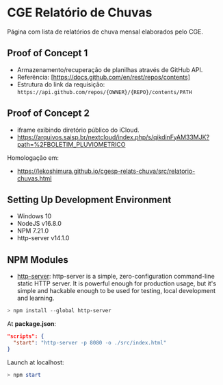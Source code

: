 # CGE Relatório de Chuvas

Página com lista de relatórios de chuva mensal elaborados pelo CGE.

## Proof of Concept 1

* Armazenamento/recuperação de planilhas através de GitHub API.
* Referência: [https://docs.github.com/en/rest/repos/contents]
* Estrutura do link da requisição: `https://api.github.com/repos/{OWNER}/{REPO}/contents/PATH`

## Proof of Concept 2

* iframe exibindo diretório público do iCloud.
* <https://arquivos.saisp.br/nextcloud/index.php/s/qikdinFyAM33MJK?path=%2FBOLETIM_PLUVIOMETRICO>


Homologação em:

* <https://lekoshimura.github.io/cgesp-relats-chuva/src/relatorio-chuvas.html>

## Setting Up Development Environment

* Windows 10
* NodeJS v16.8.0
* NPM 7.21.0
* http-server v14.1.0

## NPM Modules

* [http-server](https://github.com/http-party/http-server): http-server is a simple, zero-configuration command-line static HTTP server. It is powerful enough for production usage, but it's simple and hackable enough to be used for testing, local development and learning.

```powershell
> npm install --global http-server
```

At **package.json**:

```json
"scripts": {
  "start": "http-server -p 8080 -o ./src/index.html"
}
```

Launch at localhost:

```powershell
> npm start
```
